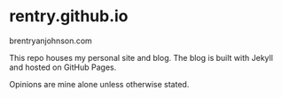 # rentry.github.io

brentryanjohnson.com

This repo houses my personal site and blog. The blog is built with Jekyll and hosted on GitHub Pages. 

Opinions are mine alone unless otherwise stated.
